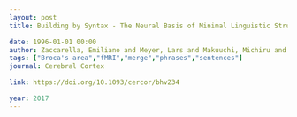 ```yaml
---
layout: post
title: Building by Syntax - The Neural Basis of Minimal Linguistic Structures

date: 1996-01-01 00:00
author: Zaccarella, Emiliano and Meyer, Lars and Makuuchi, Michiru and Friederici, Angela D
tags: ["Broca's area","fMRI","merge","phrases","sentences"]
journal: Cerebral Cortex

link: https://doi.org/10.1093/cercor/bhv234

year: 2017
---
```



